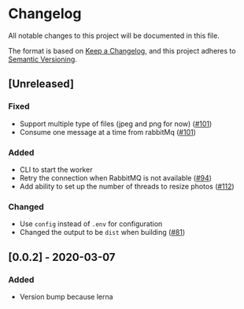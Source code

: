 # Changelog

All notable changes to this project will be documented in this file.

The format is based on [Keep a Changelog](https://keepachangelog.com/en/1.0.0/),
and this project adheres to [Semantic Versioning](https://semver.org/spec/v2.0.0.html).

## [Unreleased]

### Fixed

- Support multiple type of files (jpeg and png for now) ([#101](https://github.com/vickev/howdypix/pull/101))
- Consume one message at a time from rabbitMq ([#101](https://github.com/vickev/howdypix/pull/101))

### Added

- CLI to start the worker
- Retry the connection when RabbitMQ is not available ([#94](https://github.com/vickev/howdypix/pull/94))
- Add ability to set up the number of threads to resize photos ([#112](https://github.com/vickev/howdypix/pull/112))

### Changed

- Use `config` instead of `.env` for configuration
- Changed the output to be `dist` when building  ([#81](https://github.com/vickev/howdypix/pull/81))

## [0.0.2] - 2020-03-07

### Added

- Version bump because lerna



